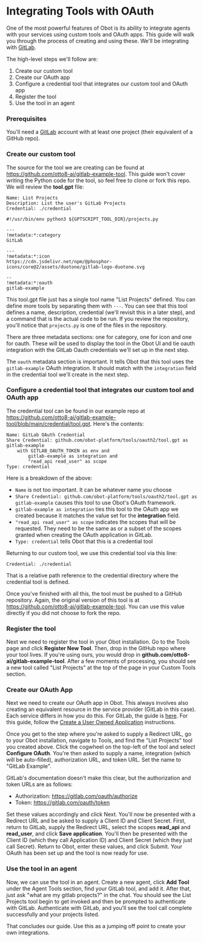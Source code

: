 # Integrating Tools with OAuth

One of the most powerful features of Obot is its ability to integrate agents with your services using custom tools and OAuth apps.
This guide will walk you through the process of creating and using these. We'll be integrating with [GitLab](https://about.gitlab.com/).

The high-level steps we'll follow are:
1. Create our custom tool
2. Create our OAuth app
3. Configure a credential tool that integrates our custom tool and OAuth app
4. Register the tool
5. Use the tool in an agent

### Prerequisites
You'll need a [GitLab](https://gitlab.com/) account with at least one project (their equivalent of a GitHub repo).

### Create our custom tool
The source for the tool we are creating can be found at https://github.com/otto8-ai/gitlab-example-tool.
This guide won't cover writing the Python code for the tool, so feel free to clone or fork this repo.
We will review the **tool.gpt** file:

```
Name: List Projects
Description: List the user's GitLab Projects
Credential: ./credential

#!/usr/bin/env python3 ${GPTSCRIPT_TOOL_DIR}/projects.py

---
!metadata:*:category
GitLab

---
!metadata:*:icon
https://cdn.jsdelivr.net/npm/@phosphor-icons/core@2/assets/duotone/gitlab-logo-duotone.svg

--
!metadata:*:oauth
gitlab-example
```

This tool.gpt file just has a single tool name "List Projects" defined.
You can define more tools by separating them with `---`.
You can see that this tool defines a name, description, credential (we'll revisit this in a later step), and a command that is the actual code to be run.
If you review the repository, you'll notice that `projects.py` is one of the files in the repository.

There are three metadata sections: one for category, one for icon and one for oauth. These will be used to display the tool in the Obot UI and tie oauth integration with the GitLab Oauth credentials we'll set up in the next step.

The `oauth` metadata section is important. It tells Obot that this tool uses the `gitlab-example` OAuth integration. It should match with the `integration` field in the credential tool we'll create in the next step.

### Configure a credential tool that integrates our custom tool and OAuth app
The credential tool can be found in our example repo at https://github.com/otto8-ai/gitlab-example-tool/blob/main/credential/tool.gpt. Here's the contents:

```
Name: GitLab OAuth Credential
Share Credential: github.com/obot-platform/tools/oauth2/tool.gpt as gitlab-example
    with GITLAB_OAUTH_TOKEN as env and
        gitlab-example as integration and
        "read_api read_user" as scope
Type: credential
```

Here is a breakdown of the above:
- `Name` is not too important. It can be whatever name you choose
- `Share Credential: github.com/obot-platform/tools/oauth2/tool.gpt as gitlab-example` causes this tool to use Obot's OAuth framework.
- `gitlab-example as integration` ties this tool to the OAuth app we created because it matches the value set for the **integration** field.
- `"read_api read_user" as scope` indicates the scopes that will be requested. They need to be the same as or a subset of the scopes granted when creating the OAuth application in GitLab.
- `Type: credential` tells Obot that this is a credential tool

Returning to our custom tool, we use this credential tool via this line:

```
Credential: ./credential
```

That is a relative path reference to the credential directory where the credential tool is defined.

Once you've finished with all this, the tool must be pushed to a GitHub repository.
Again, the original version of this tool is at https://github.com/otto8-ai/gitlab-example-tool.
You can use this value directly if you did not choose to fork the repo.

### Register the tool
Next we need to register the tool in your Obot installation. Go to the Tools page and click **Register New Tool**.
Then, drop in the GitHub repo where your tool lives. If you're using ours, you would drop in **github.com/otto8-ai/gitlab-example-tool**.
After a few moments of processing, you should see a new tool called "List Projects" at the top of the page in your Custom Tools section.

### Create our OAuth App
Next we need to create our OAuth app in Obot. This always involves also creating an equivalent resource in the service provider (GitLab in this case).
Each service differs in how you do this. For GitLab, the guide is [here](https://docs.gitlab.com/ee/integration/oauth_provider.html).
For this guide, follow the [Create a User Owned Application](https://docs.gitlab.com/ee/integration/oauth_provider.html#create-a-user-owned-application) instructions.

Once you get to the step where you're asked to supply a Redirect URL, go to your Obot installation, navigate to Tools, and find the "List Projects" tool you created above. Click the cogwheel on the top-left of the tool and select **Configure OAuth**.
You're then asked to supply a name, integration (which will be auto-filled), authorization URL, and token URL. Set the name to "GitLab Example".

GitLab's documentation doesn't make this clear, but the authorization and token URLs are as follows:

- Authorization: https://gitlab.com/oauth/authorize
- Token: https://gitlab.com/oauth/token

Set these values accordingly and click Next. You'll now be presented with a Redirect URL and be asked to supply a Client ID and Client Secret.
First, return to GitLab, supply the Redirect URL, select the scopes **read_api** and **read_user**, and click **Save application**.
You'll then be presented with the Client ID (which they call Application ID) and Client Secret (which they just call Secret).
Return to Obot, enter these values, and click Submit. Your OAuth has been set up and the tool is now ready for use.

### Use the tool in an agent
Now, we can use the tool in an agent. Create a new agent, click **Add Tool** under the Agent Tools section, find your GitLab tool, and add it.
After that, just ask "what are my gitlab projects?" in the chat. You should see the List Projects tool begin to get invoked and then be prompted to authenticate with GitLab.
Authenticate with GitLab, and you'll see the tool call complete successfully and your projects listed.

That concludes our guide. Use this as a jumping off point to create your own integrations.
